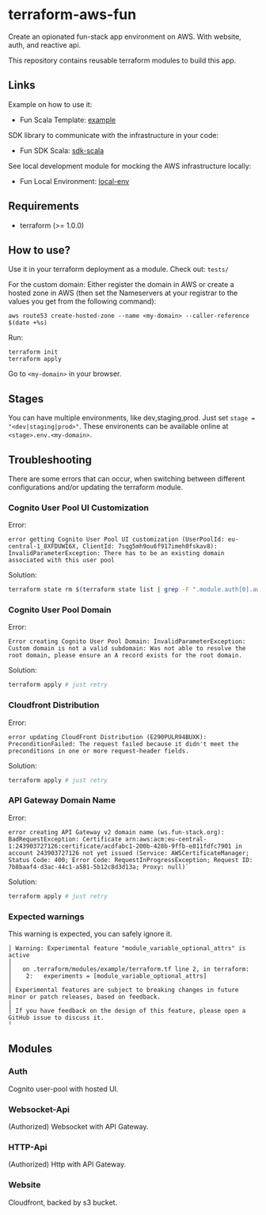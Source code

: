 # terraform-aws-fun

Create an opionated fun-stack app environment on AWS. With website, auth, and reactive api.

This repository contains reusable terraform modules to build this app.

## Links

Example on how to use it:
- Fun Scala Template: [example](https://github.com/fun-stack/example)

SDK library to communicate with the infrastructure in your code:
- Fun SDK Scala: [sdk-scala](https://github.com/fun-stack/sdk-scala)

See local development module for mocking the AWS infrastructure locally:
- Fun Local Environment: [local-env](https://github.com/fun-stack/local-env)

## Requirements

- terraform (>= 1.0.0)

## How to use?

Use it in your terraform deployment as a module. Check out: `tests/`

For the custom domain: Either register the domain in AWS or create a hosted zone in AWS (then set the Nameservers at your registrar to the values you get from the following command):
```
aws route53 create-hosted-zone --name <my-domain> --caller-reference $(date +%s)
```

Run:
```
terraform init
terraform apply
```

Go to `<my-domain>` in your browser.

## Stages

You can have multiple environments, like dev,staging,prod. Just set `stage = "<dev|staging|prod>"`. These environents can be available online at `<stage>.env.<my-domain>`.

## Troubleshooting

There are some errors that can occur, when switching between different configurations and/or updating the terraform module.

### Cognito User Pool UI Customization

Error:
```
error getting Cognito User Pool UI customization (UserPoolId: eu-central-1_8XFDUWI6X, ClientId: 7sqg5mh9ou6f917imeh0fskav8): InvalidParameterException: There has to be an existing domain associated with this user pool
```

Solution:
```sh
terraform state rm $(terraform state list | grep -F ".module.auth[0].aws_cognito_user_pool_ui_customization.hosted_ui[0]")
```

### Cognito User Pool Domain

Error:
```
Error creating Cognito User Pool Domain: InvalidParameterException: Custom domain is not a valid subdomain: Was not able to resolve the root domain, please ensure an A record exists for the root domain.
```

Solution:
```sh
terraform apply # just retry
```

### Cloudfront Distribution

Error:
```
error updating CloudFront Distribution (E290PULR94BUXK): PreconditionFailed: The request failed because it didn't meet the preconditions in one or more request-header fields.
```

Solution:
```sh
terraform apply # just retry
```

### API Gateway Domain Name

Error:
```
error creating API Gateway v2 domain name (ws.fun-stack.org): BadRequestException: Certificate arn:aws:acm:eu-central-1:243903727126:certificate/acdfabc1-200b-428b-9ffb-e811fdfc7901 in account 243903727126 not yet issued (Service: AWSCertificateManager; Status Code: 400; Error Code: RequestInProgressException; Request ID: 7b8baaf4-d3ac-44c1-a581-5b12c8d3d13a; Proxy: null)`
```

Solution:
```sh
terraform apply # just retry
```

### Expected warnings

This warning is expected, you can safely ignore it.

```
│ Warning: Experimental feature "module_variable_optional_attrs" is active
│
│   on .terraform/modules/example/terraform.tf line 2, in terraform:
│    2:   experiments = [module_variable_optional_attrs]
│
│ Experimental features are subject to breaking changes in future minor or patch releases, based on feedback.
│
│ If you have feedback on the design of this feature, please open a GitHub issue to discuss it.
╵
```

## Modules

### Auth

Cognito user-pool with hosted UI.

### Websocket-Api

(Authorized) Websocket with API Gateway.

### HTTP-Api

(Authorized) Http with API Gateway.

### Website

Cloudfront, backed by s3 bucket.
